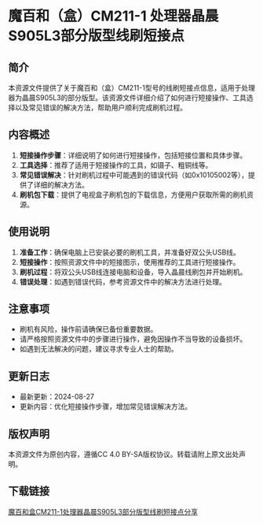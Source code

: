 # 魔百和（盒）CM211-1 处理器晶晨S905L3部分版型线刷短接点

## 简介
本资源文件提供了关于魔百和（盒）CM211-1型号的线刷短接点信息，适用于处理器为晶晨S905L3的部分版型。该资源文件详细介绍了如何进行短接操作、工具选择以及常见错误的解决方法，帮助用户顺利完成刷机过程。

## 内容概述
1. **短接操作步骤**：详细说明了如何进行短接操作，包括短接位置和具体步骤。
2. **工具选择**：推荐了适用于短接操作的工具，如镊子、粗铜线等。
3. **常见错误解决**：针对刷机过程中可能遇到的错误代码（如0x10105002等），提供了详细的解决方法。
4. **刷机包下载**：提供了电视盒子刷机包的下载信息，方便用户获取所需的刷机资源。

## 使用说明
1. **准备工作**：确保电脑上已安装必要的刷机工具，并准备好双公头USB线。
2. **短接操作**：按照资源文件中的短接图示，使用推荐的工具进行短接操作。
3. **刷机过程**：将双公头USB线连接电脑和设备，导入晶晨线刷包并开始刷机。
4. **错误处理**：如遇到错误代码，参考资源文件中的解决方法进行处理。

## 注意事项
- 刷机有风险，操作前请确保已备份重要数据。
- 请严格按照资源文件中的步骤进行操作，避免因操作不当导致的设备损坏。
- 如遇到无法解决的问题，建议寻求专业人士的帮助。

## 更新日志
- 最新更新：2024-08-27
- 更新内容：优化短接操作步骤，增加常见错误解决方法。

## 版权声明
本资源文件为原创内容，遵循CC 4.0 BY-SA版权协议。转载请附上原文出处声明。

## 下载链接

[魔百和盒CM211-1处理器晶晨S905L3部分版型线刷短接点分享](https://pan.quark.cn/s/81c45d94d552)